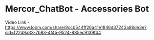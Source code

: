 # Mercor_ChatBot - Accessories Bot

Video Link -
https://www.loom.com/share/9ccb544ff26a41e1846d37243a98de3e?sid=f22d9a33-7b83-4f45-9524-885ec9139f44
